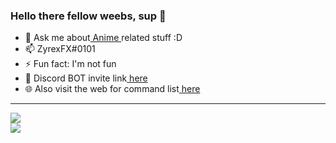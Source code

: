 <h3>Hello there fellow weebs, sup 👋</h3>

<ul>
    <li>💬 Ask me about<a target="_blank" href="https://myanimelist.net/profile/ZyrexFX"> Anime </a>related stuff :D</li>
    <li>📫 ZyrexFX#0101</li>
    <li>⚡ Fun fact: I'm not fun</li>
    <li>🤖 Discord BOT invite link<a target="_blank" href="https://discord.com/oauth2/authorize?client_id=753589173486616749&scope=bot&permissions=36891718"> here</a></li>
    <li>🌐 Also visit the web for command list<a target="_blank" href="https://zyrexfx.github.io/MeguWeb/"> here</a> </li>
</ul>
<hr>
<p>
    <img src="https://i.imgur.com/KEfMEAu.gif"></img>
    <br>
    <img src="https://discord.c99.nl/widget/theme-2/373404212748484608.png">
    </img>
</p>
